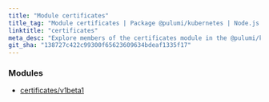 ```yaml
---
title: "Module certificates"
title_tag: "Module certificates | Package @pulumi/kubernetes | Node.js SDK"
linktitle: "certificates"
meta_desc: "Explore members of the certificates module in the @pulumi/kubernetes package."
git_sha: "138727c422c99300f65623609634bdeaf1335f17"
---
```


<!-- WARNING: this page was generated by a tool. Do not edit it by hand. -->
<!-- To change it, please see https://github.com/pulumi/docs/tree/master/tools/tscdocgen. -->


<h3>Modules</h3>
<ul class="api">
    <li><a href="v1beta1/"><span class="symbol module"></span>certificates/v1beta1</a></li>
</ul>








